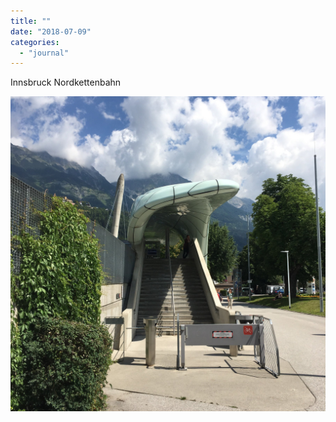 ```yaml
---
title: ""
date: "2018-07-09"
categories: 
  - "journal"
---
```


Innsbruck Nordkettenbahn

![](images/533d4af40f.jpg)
